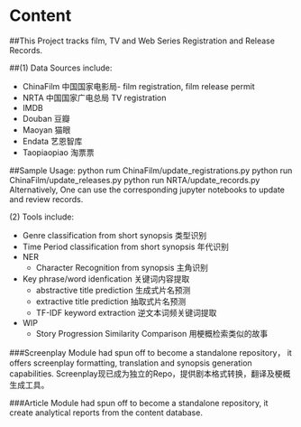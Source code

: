 # Content

##This Project tracks film, TV and Web Series Registration and Release Records.

##(1) Data Sources include:
  - ChinaFilm 中国国家电影局- film registration, film release permit
  - NRTA 中国国家广电总局 TV registration
  - IMDB
  - Douban 豆瓣
  - Maoyan 猫眼
  - Endata 艺恩智库
  - Taopiaopiao 淘票票

##Sample Usage: python rum ChinaFilm/update_registrations.py
                python run ChinaFilm/update_releases.py
                python run NRTA/update_records.py
Alternatively, One can use the corresponding jupyter notebooks to update and review records.


(2) Tools include:
  - Genre classification from short synopsis 类型识别
  - Time Period classification from short synopsis 年代识别
  - NER 
    - Character Recognition from synopsis 主角识别
  - Key phrase/word idenfication 关键词内容提取
    - abstractive title prediction 生成式片名预测
    - extractive title prediction 抽取式片名预测
    - TF-IDF keyword extraction 逆文本词频关键词提取
  - WIP
    - Story Progression Similarity Comparison 用梗概检索类似的故事

###Screenplay Module had spun off to become a standalone repository， it offers screenplay formatting, translation and synopsis generation capabilities. Screenplay现已成为独立的Repo，提供剧本格式转换，翻译及梗概生成工具。

###Article Module had spun off to become a standalone repository, it create analytical reports from the content database.
